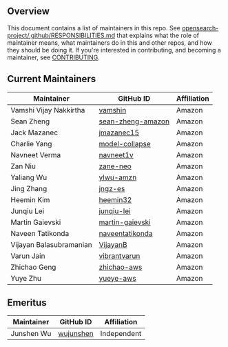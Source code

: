 ## Overview

This document contains a list of maintainers in this repo. See [opensearch-project/.github/RESPONSIBILITIES.md](https://github.com/opensearch-project/.github/blob/main/RESPONSIBILITIES.md#maintainer-responsibilities) that explains what the role of maintainer means, what maintainers do in this and other repos, and how they should be doing it. If you're interested in contributing, and becoming a maintainer, see [CONTRIBUTING](CONTRIBUTING.md).

## Current Maintainers

| Maintainer              | GitHub ID                                                 | Affiliation |
|-------------------------|-----------------------------------------------------------| ----------- |
| Vamshi Vijay Nakkirtha  | [vamshin](https://github.com/vamshin)                     | Amazon      |
| Sean Zheng              | [sean-zheng-amazon](https://github.com/sean-zheng-amazon) | Amazon      |
| Jack Mazanec            | [jmazanec15](https://github.com/jmazanec15)               | Amazon      |
| Charlie Yang            | [model-collapse](https://github.com/model-collapse)       | Amazon      |
| Navneet Verma           | [navneet1v](https://github.com/navneet1v)                 | Amazon      |
| Zan Niu                 | [zane-neo](https://github.com/zane-neo)                   | Amazon      |
| Yaliang Wu              | [ylwu-amzn](https://github.com/ylwu-amzn)                 | Amazon      |
| Jing Zhang              | [jngz-es](https://github.com/jngz-es)                     | Amazon      |
| Heemin Kim              | [heemin32](https://github.com/heemin32)                   | Amazon      |
| Junqiu Lei              | [junqiu-lei](https://github.com/junqiu-lei)               | Amazon      |
| Martin Gaievski         | [martin-gaievski](https://github.com/martin-gaievski)     | Amazon      |
| Naveen Tatikonda        | [naveentatikonda](https://github.com/naveentatikonda)     | Amazon      |
| Vijayan Balasubramanian | [VijayanB](https://github.com/VijayanB)                   | Amazon      |
| Varun Jain              | [vibrantvarun](https://github.com/vibrantvarun)           | Amazon      |
| Zhichao Geng            | [zhichao-aws](https://github.com/zhichao-aws)             | Amazon      |
| Yuye Zhu                | [yueye-aws](https://github.com/yuye-aws)                  | Amazon      | 

## Emeritus

| Maintainer              | GitHub ID                                   | Affiliation |
|-------------------------|---------------------------------------------|-------------|
| Junshen Wu              | [wujunshen](https://github.com/wujunshen)   | Independent |
